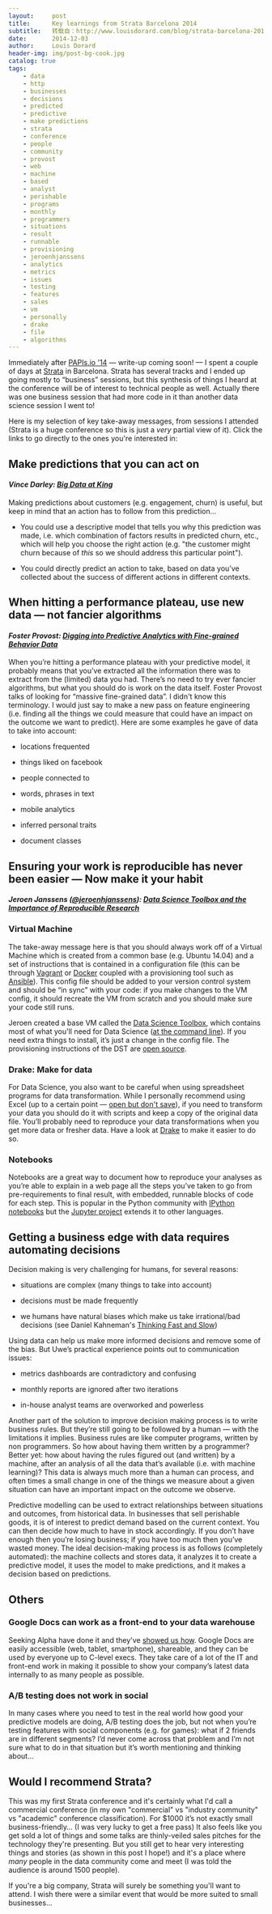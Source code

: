 ```yaml
---
layout:     post
title:      Key learnings from Strata Barcelona 2014
subtitle:   转载自：http://www.louisdorard.com/blog/strata-barcelona-2014
date:       2014-12-03
author:     Louis Dorard
header-img: img/post-bg-cook.jpg
catalog: true
tags:
    - data
    - http
    - businesses
    - decisions
    - predicted
    - predictive
    - make predictions
    - strata
    - conference
    - people
    - community
    - provost
    - web
    - machine
    - based
    - analyst
    - perishable
    - programs
    - monthly
    - programmers
    - situations
    - result
    - runnable
    - provisioning
    - jeroenhjanssens
    - analytics
    - metrics
    - issues
    - testing
    - features
    - sales
    - vm
    - personally
    - drake
    - file
    - algorithms
---
```


Immediately after [PAPIs.io '14](http://www.papis.io/2014) — write-up coming soon! — I spent a couple of days at [Strata](http://strataconf.com/strataeu2014) in Barcelona.
Strata has several tracks and I ended up going mostly to “business” sessions, but this synthesis of things I heard at the conference will be of interest to technical people as well. Actually there was one business session that had more code in it than another data science session I went to!

Here is my selection of key take-away messages, from sessions I attended (Strata is a huge conference so this is just a *very* partial view of it). Click the links to go directly to the ones you're interested in:



## Make predictions that you can act on

#### *Vince Darley: [Big Data at King](http://strataconf.com/strataeu2014/public/schedule/detail/39232)*

Making predictions about customers (e.g. engagement, churn) is useful, but keep in mind that an action has to follow from this prediction… 

- You could use a descriptive model that tells you why this prediction was made, i.e. which combination of factors results in predicted churn, etc., which will help you choose the right action (e.g. "the customer might churn because of *this* so we should address this particular point").

- You could directly predict an action to take, based on data you’ve collected about the success of different actions in different contexts.




## When hitting a performance plateau, use new data — not fancier algorithms

#### *Foster Provost: [Digging into Predictive Analytics with Fine-grained Behavior Data](http://strataconf.com/strataeu2014/public/schedule/detail/38069)*

When you’re hitting a performance plateau with your predictive model, it probably means that you’ve extracted all the information there was to extract from the (limited) data you had. There’s no need to try ever fancier algorithms, but what you should do is work on the data itself. Foster Provost talks of looking for “massive fine-grained data”. I didn't know this terminology. I would just say to make a new pass on feature engineering (i.e. finding all the things we could measure that could have an impact on the outcome we want to predict). Here are some examples he gave of data to take into account:

- locations frequented

- things liked on facebook

- people connected to

- words, phrases in text

- mobile analytics

- inferred personal traits

- document classes




## Ensuring your work is reproducible has never been easier — Now make it your habit

#### *Jeroen Janssens ([@jeroenhjanssens](https://twitter.com/jeroenhjanssens)): [Data Science Toolbox and the Importance of Reproducible Research](http://strataconf.com/strataeu2014/public/schedule/detail/37320)*

### Virtual Machine

The take-away message here is that you should always work off of a Virtual Machine which is created from a common base (e.g. Ubuntu 14.04) and a set of instructions that is contained in a configuration file (this can be through [Vagrant](http://vagrantup.com/.) or [Docker](https://www.docker.com/.) coupled with a provisioning tool such as [Ansible](http://www.ansible.com/home)). This config file should be added to your version control system and should be “in sync” with your code: if you make changes to the VM config, it should recreate the VM from scratch and you should make sure your code still runs.

Jeroen created a base VM called the [Data Science Toolbox](http://datasciencetoolbox.org/.), which contains most of what you'll need for Data Science ([at the command line](http://datascienceatthecommandline.com/.)). If you need extra things to install, it’s just a change in the config file. The provisioning instructions of the DST are [open source](http://github.com/DataScienceToolbox/data-science-toolbox).

### Drake: Make for data

For Data Science, you also want to be careful when using spreadsheet programs for data transformation. While I personally recommend using Excel (up to a certain point — [open but don't save](http://randyzwitch.com/excel-destroys-data)), if you need to transform your data you should do it with scripts and keep a copy of the original data file. You’ll probably need to reproduce your data transformations when you get more data or fresher data. Have a look at [Drake](https://github.com/Factual/drake) to make it easier to do so.

### Notebooks

Notebooks are a great way to document how to reproduce your analyses as you’re able to explain in a web page all the steps you’ve taken to go from pre-requirements to final result, with embedded, runnable blocks of code for each step. This is popular in the Python community with [IPython notebooks](http://ipython.org/notebook.html) but the [Jupyter project](http://jupyter.org/.) extends it to other languages.



## Getting a business edge with data requires automating decisions

Decision making is very challenging for humans, for several reasons:

- situations are complex (many things to take into account)

- decisions must be made frequently

- we humans have natural biases which make us take irrational/bad decisions (see Daniel Kahneman's [Thinking Fast and Slow](http://www.amazon.com/Thinking-Fast-Slow-Daniel-Kahneman/dp/0374533555))


Using data can help us make more informed decisions and remove some of the bias. But Uwe’s practical experience points out to communication issues:

- metrics dashboards are contradictory and confusing

- monthly reports are ignored after two iterations

- in-house analyst teams are overworked and powerless


Another part of the solution to improve decision making process is to write business rules. But they’re still going to be followed by a human — with the limitations it implies. Business rules are like computer programs, written by non programmers. So how about having them written by a programmer? Better yet: how about having the rules figured out (and written) by a machine, after an analysis of all the data that’s available (i.e. with machine learning)? This data is always much more than a human can process, and often times a small change in one of the things we measure about a given situation can have an important impact on the outcome we observe.

Predictive modelling can be used to extract relationships between situations and outcomes, from historical data. In businesses that sell perishable goods, it is of interest to predict demand based on the current context. You can then decide how much to have in stock accordingly. If you don’t have enough then you’re losing business; if you have too much then you’ve wasted money. The ideal decision-making process is as follows (completely automated): the machine collects and stores data, it analyzes it to create a predictive model, it uses the model to make predictions, and it makes a decision based on predictions.

## Others

### Google Docs can work as a front-end to your data warehouse

Seeking Alpha have done it and they've [showed us how](http://strataconf.com/strataeu2014/public/schedule/detail/37121). Google Docs are easily accessible (web, tablet, smartphone), shareable, and they can be used by everyone up to C-level execs. They take care of a lot of the IT and front-end work in making it possible to show your company’s latest data internally to as many people as possible.

### A/B testing does not work in social

In many cases where you need to test in the real world how good your predictive models are doing, A/B testing does the job, but not when you’re testing features with social components (e.g. for games): what if 2 friends are in different segments? I’d never come across that problem and I’m not sure what to do in that situation but it’s worth mentioning and thinking about… 

## Would I recommend Strata?

This was my first Strata conference and it's certainly what I'd call a commercial conference (in my own "commercial" vs "industry community" vs "academic" conference classification). For $1000 it’s not exactly small business-friendly… (I was very lucky to get a free pass) It also feels like you get sold a lot of things and some talks are thinly-veiled sales pitches for the technology they're presenting. But you still get to hear very interesting things and stories (as shown in this post I hope!) and it's a place where *many* people in the data community come and meet (I was told the audience is around 1500 people).

If you're a big company, Strata will surely be something you'll want to attend. I wish there were a similar event that would be more suited to small businesses...
